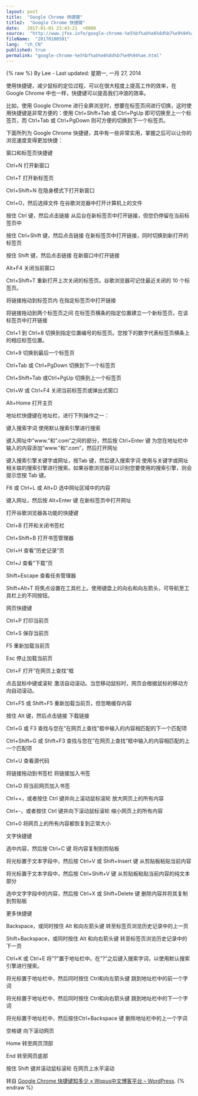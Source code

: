 ```yaml
---
layout: post
title:  "Google Chrome 快捷键"
title2:  "Google Chrome 快捷键"
date:   2017-01-01 23:43:21  +0800
source:  "http://www.jfox.info/google-chrome-%e5%bf%ab%e6%8d%b7%e9%94%ae.html"
fileName:  "20170100501"
lang:  "zh_CN"
published: true
permalink: "google-chrome-%e5%bf%ab%e6%8d%b7%e9%94%ae.html"
---
```

{% raw %}
By Lee - Last updated: 星期一, 一月 27, 2014

使用快捷键，减少鼠标的定位过程，可以在很大程度上提高工作的效率，在Google Chrome 中也一样，快捷键可以提高我们冲浪的效率。

比如，使用 Google Chrome 进行全屏浏览时，想要在标签页间进行切换，这时使用快捷键是非常方便的：使用 Ctrl+Shift+Tab 或 Ctrl+PgUp 即可切换至上一个标签页，而 Ctrl+Tab 或 Ctrl+PgDown 则可方便的切换到下一个标签页。

下面所列为 Google Chrome 快捷键，其中有一些非常实用，掌握之后可以让你的浏览速度变得更加快捷：

窗口和标签页快捷键

Ctrl+N 打开新窗口

Ctrl+T 打开新标签页

Ctrl+Shift+N 在隐身模式下打开新窗口

Ctrl+O，然后选择文件 在谷歌浏览器中打开计算机上的文件

按住 Ctrl 键，然后点击链接 从后台在新标签页中打开链接，但您仍停留在当前标签页中

按住 Ctrl+Shift 键，然后点击链接 在新标签页中打开链接，同时切换到新打开的标签页

按住 Shift 键，然后点击链接 在新窗口中打开链接

Alt+F4 关闭当前窗口

Ctrl+Shift+T 重新打开上次关闭的标签页。谷歌浏览器可记住最近关闭的 10 个标签页。

将链接拖动到标签页内 在指定标签页中打开链接

将链接拖动到两个标签页之间 在标签页横条的指定位置建立一个新标签页，在该标签页中打开链接

Ctrl+1 到 Ctrl+8 切换到指定位置编号的标签页。您按下的数字代表标签页横条上的相应标签位置。

Ctrl+9 切换到最后一个标签页

Ctrl+Tab 或 Ctrl+PgDown 切换到下一个标签页

Ctrl+Shift+Tab 或Ctrl+PgUp 切换到上一个标签页

Ctrl+W 或 Ctrl+F4 关闭当前标签页或弹出式窗口

Alt+Home 打开主页

地址栏快捷键在地址栏，进行下列操作之一：

键入搜索字词 使用默认搜索引擎进行搜索

键入网址中”www.”和”.com”之间的部分，然后按 Ctrl+Enter 键 为您在地址栏中输入的内容添加”www.”和”.com”，然后打开网址

键入搜索引擎关键字或网址，按Tab 键，然后键入搜索字词 使用与关键字或网址相关联的搜索引擎进行搜索。如果谷歌浏览器可以识别您要使用的搜索引擎，则会提示您按 Tab 键。

F6 或 Ctrl+L 或 Alt+D 选中网址区域中的内容

键入网址，然后按 Alt+Enter 键 在新标签页中打开网址

打开谷歌浏览器各功能的快捷键

Ctrl+B 打开和关闭书签栏

Ctrl+Shift+B 打开书签管理器

Ctrl+H 查看”历史记录”页

Ctrl+J 查看”下载”页

Shift+Escape 查看任务管理器

Shift+Alt+T 将焦点设置在工具栏上。使用键盘上的向右和向左箭头，可导航至工具栏上的不同按钮。

网页快捷键

Ctrl+P 打印当前页

Ctrl+S 保存当前页

F5 重新加载当前页

Esc 停止加载当前页

Ctrl+F 打开”在网页上查找”框

点击鼠标中键或滚轮 激活自动滚动。当您移动鼠标时，网页会根据鼠标的移动方向自动滚动。

Ctrl+F5 或 Shift+F5 重新加载当前页，但忽略缓存内容

按住 Alt 键，然后点击链接 下载链接

Ctrl+G 或 F3 查找与您在”在网页上查找”框中输入的内容相匹配的下一个匹配项

Ctrl+Shift+G 或 Shift+F3 查找与您在”在网页上查找”框中输入的内容相匹配的上一个匹配项

Ctrl+U 查看源代码

将链接拖动到书签栏 将链接加入书签

Ctrl+D 将当前网页加入书签

Ctrl++，或者按住 Ctrl 键并向上滚动鼠标滚轮 放大网页上的所有内容

Ctrl+-，或者按住 Ctrl 键并向下滚动鼠标滚轮 缩小网页上的所有内容

Ctrl+0 将网页上的所有内容都恢复到正常大小

文字快捷键

选中内容，然后按 Ctrl+C 键 将内容复制到剪贴板

将光标置于文本字段中，然后按 Ctrl+V 或 Shift+Insert 键 从剪贴板粘贴当前内容

将光标置于文本字段中，然后按 Ctrl+Shift+V 键 从剪贴板粘贴当前内容的纯文本部分

选中文字字段中的内容，然后按 Ctrl+X 或 Shift+Delete 键 删除内容并将其复制到剪贴板

更多快捷键

Backspace，或同时按住 Alt 和向左箭头键 转至标签页浏览历史记录中的上一页

Shift+Backspace，或同时按住 Alt 和向右箭头键 转至标签页浏览历史记录中的下一页

Ctrl+K 或 Ctrl+E 将”?”置于地址栏中。在”?”之后键入搜索字词，以使用默认搜索引擎进行搜索。

将光标置于地址栏中，然后同时按住 Ctrl和向左箭头键 跳到地址栏中的前一个字词

将光标置于地址栏中，然后同时按住 Ctrl和向右箭头键 跳到地址栏中的下一个字词

将光标置于地址栏中，然后按住Ctrl+Backspace 键 删除地址栏中的上一个字词

空格键 向下滚动网页

Home 转至网页顶部

End 转至网页底部

按住 Shift 键并滚动鼠标滚轮 在网页上水平滚动

转自 [Google Chrome 快捷键知多少 « Wopus中文博客平台 – WordPress](http://www.jfox.info/go.php?url=http://www.wopus.org/blog-article/technology/1127.html).
{% endraw %}

